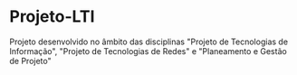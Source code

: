 # Projeto-LTI
Projeto desenvolvido no âmbito das disciplinas "Projeto de Tecnologias de Informação", "Projeto de Tecnologias de Redes" e "Planeamento e Gestão de Projeto"
